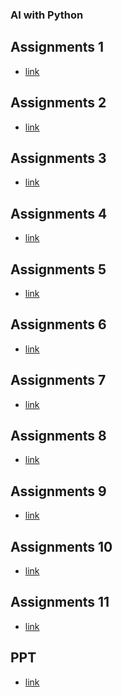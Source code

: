 ### AI with Python
## Assignments 1
- [link](https://bit.ly/3UPRiV6)
## Assignments 2
- [link](https://bit.ly/3GhSXyG)
## Assignments 3
- [link](https://bit.ly/3twXiWS)
## Assignments 4
- [link](https://bit.ly/3EwBZuN)
## Assignments 5
- [link](https://rb.gy/6ni1u3)
## Assignments 6
- [link](https://rb.gy/feenqc)
## Assignments 7
- [link]()
## Assignments 8
- [link]()
## Assignments 9
- [link]()
## Assignments 10
- [link]()
## Assignments 11
- [link]()
## PPT
- [link](https://tinyurl.com/3rrk7kny)
